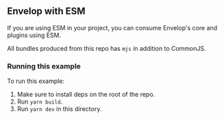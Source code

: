 ## Envelop with ESM 

If you are using ESM in your project, you can consume Envelop's core and plugins using ESM.

All bundles produced from this repo has `mjs` in addition to CommonJS.

### Running this example

To run this example:

1. Make sure to install deps on the root of the repo.
2. Run `yarn build`.
3. Run `yarn dev` in this directory.

